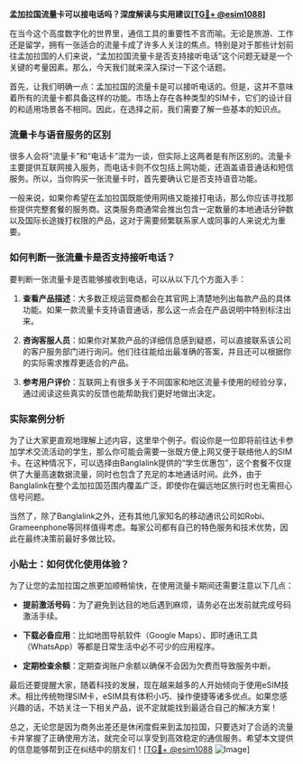 **孟加拉国流量卡可以接电话吗？深度解读与实用建议[[TG💪+ @esim1088](https://t.me/s/esim1088)]**

在当今这个高度数字化的世界里，通信工具的重要性不言而喻。无论是旅游、工作还是留学，拥有一张适合的流量卡成了许多人关注的焦点。特别是对于那些计划前往孟加拉国的人们来说，“孟加拉国流量卡是否支持接听电话”这个问题无疑是一个关键的考量因素。那么，今天我们就来深入探讨一下这个话题。

首先，让我们明确一点：孟加拉国的流量卡是可以接听电话的。但是，这并不意味着所有的流量卡都具备这样的功能。市场上存在各种类型的SIM卡，它们的设计目的和适用场景各不相同。因此，在选择之前，我们需要了解一些基本的知识点。

### 流量卡与语音服务的区别

很多人会将“流量卡”和“电话卡”混为一谈，但实际上这两者是有所区别的。流量卡主要提供互联网接入服务，而电话卡则不仅包括上网功能，还涵盖语音通话和短信服务。所以，当你购买一张流量卡时，首先要确认它是否支持语音功能。

一般来说，如果你希望在孟加拉国既能使用网络又能接打电话，那么你应该寻找那些提供完整套餐的服务商。这类服务商通常会推出包含一定数量的本地通话分钟数以及国际长途拨打权限的产品，这对于需要频繁联系家人或同事的人来说尤为重要。

### 如何判断一张流量卡是否支持接听电话？

要判断一张流量卡是否能够接收到电话，可以从以下几个方面入手：

1. **查看产品描述**：大多数正规运营商都会在其官网上清楚地列出每款产品的具体功能。如果一款流量卡支持语音通话，那么这一点会在产品说明中特别标注出来。
   
2. **咨询客服人员**：如果你对某款产品的详细信息感到疑惑，可以直接联系该公司的客户服务部门进行询问。他们往往能给出最准确的答案，并且还可以根据你的实际需求推荐更适合的产品。

3. **参考用户评价**：互联网上有很多关于不同国家和地区流量卡使用的经验分享，通过阅读这些真实的反馈也能帮助我们更好地做出决定。

### 实际案例分析

为了让大家更直观地理解上述内容，这里举个例子。假设你是一位即将前往达卡参加学术交流活动的学生，那么你可能会需要一张既方便上网又便于联络他人的SIM卡。在这种情况下，可以选择由Banglalink提供的“学生优惠包”，这个套餐不仅提供了大量高速数据流量，同时也包含了充足的本地通话时间。此外，由于Banglalink在整个孟加拉国范围内覆盖广泛，即使你在偏远地区旅行时也无需担心信号问题。

当然了，除了Banglalink之外，还有其他几家知名的移动通讯公司如Robi、Grameenphone等同样值得考虑。每家公司都有自己的特色服务和技术优势，因此在最终决策前最好多做比较。

### 小贴士：如何优化使用体验？

为了让您的孟加拉国之旅更加顺畅愉快，在使用流量卡期间还需要注意以下几点：

- **提前激活号码**：为了避免到达目的地后遇到麻烦，请务必在出发前就完成号码激活手续。
  
- **下载必备应用**：比如地图导航软件（Google Maps）、即时通讯工具（WhatsApp）等都是日常生活中必不可少的应用程序。

- **定期检查余额**：定期查询账户余额以确保不会因为欠费而导致服务中断。

最后还要提醒大家，随着科技的发展，现在越来越多的人开始倾向于使用eSIM技术。相比传统物理SIM卡，eSIM具有体积小巧、操作便捷等诸多优点。如果您感兴趣的话，不妨关注一下相关产品，说不定就能找到最适合自己的解决方案！

总之，无论您是因为商务出差还是休闲度假来到孟加拉国，只要选对了合适的流量卡并掌握了正确使用方法，就完全可以享受到高效稳定的通信服务。希望本文提供的信息能够帮到正在纠结中的朋友们！[[TG💪+ @esim1088](https://t.me/s/esim1088) ![Image](https://i.postimg.cc/4NQfJmqS/Snipaste-2025-05-13-00-14-12.png)]